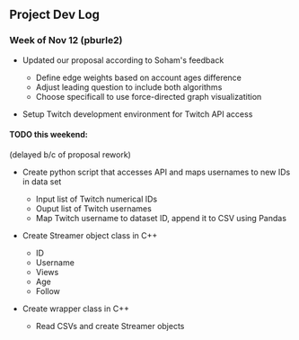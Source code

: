 ## Project Dev Log

### Week of Nov 12 (pburle2)
* Updated our proposal according to Soham's feedback
    * Define edge weights based on account ages difference
    * Adjust leading question to include both algorithms
    * Choose specificall to use force-directed graph visualizatition
    
* Setup Twitch development environment for Twitch API access

#### TODO this weekend:

(delayed b/c of proposal rework)

* Create python script that accesses API and maps usernames to new IDs in data set
    * Input list of Twitch numerical IDs
    * Ouput list of Twitch usernames
    * Map Twitch username to dataset ID, append it to CSV using Pandas

* Create Streamer object class in C++
    * ID
    * Username
    * Views
    * Age
    * Follow

* Create wrapper class in C++
    * Read CSVs and create Streamer objects